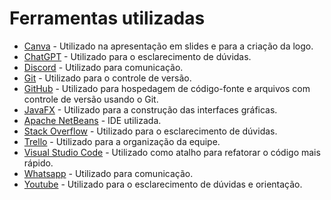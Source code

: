 # Ferramentas utilizadas
- [Canva](https://canva.com) - Utilizado na apresentação em slides e para a criação da logo.
- [ChatGPT](https://chatgpt.com) - Utilizado para o esclarecimento de dúvidas.
- [Discord](https://discord.com) - Utilizado para comunicação.
- [Git](https://git-scm.com) - Utilizado para o controle de versão.
- [GitHub](https://github.com) - Utilizado para hospedagem de código-fonte e arquivos com controle de versão usando o Git.
- [JavaFX](https://openjfx.io/) - Utilizado para a construção das interfaces gráficas.
- [Apache NetBeans](https://netbeans.apache.org/front/main/index.html) - IDE utilizada.
- [Stack Overflow](https://stackoverflow.com) - Utilizado para o esclarecimento de dúvidas.
- [Trello](https://trello.com) - Utilizado para a organização da equipe.
- [Visual Studio Code](https://code.visualstudio.com) - Utilizado como atalho para refatorar o código mais rápido.
- [Whatsapp](https://www.whatsapp.com) - Utilizado para comunicação.
- [Youtube](https://www.youtube.com) - Utilizado para o esclarecimento de dúvidas e orientação.
